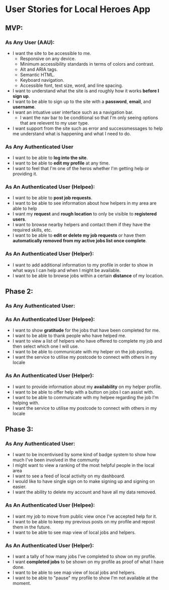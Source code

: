 # User Stories for Local Heroes App

## MVP:
### As Any User (AAU):
- I want the site to be accessible to me.
  - Responsive on any device.
  - Minimum accessibility standards in terms of colors and contrast.
  - Alt and ARIA tags.
  - Semantic HTML.
  - Keyboard navigation.
  - Accessible font, text size, word, and line spacing.
- I want to understand what the site is and roughly how it works **before I sign up**.
- I want to be able to sign up to the site with a **password**, **email**, and **username**.
- I want an intuative user interface such as a navigation bar.
  - I want the nav bar to be conditional so that I'm only seeing options that are relevent to my user type.
- I want support from the site such as error and successmessages to help me understand what is happening and what I need to do.


### As Any Authenticated User
- I want to be able to **log into the site**.
- I want to be able to **edit my profile** at any time.
- I want to feel that I'm one of the heros whether I'm getting help or providing it.

### As An Authenticated User (Helpee):
- I want to be able to **post job requests**.
- I want to be able to see information about how helpers in my area are able to help
- I want my **request** and **rough location** to only be visible to **registered users**.
- I want to browse nearby helpers and contact them if they have the required skills, etc.
- I want to be able to **edit or delete my job requests** or have them **automatically removed from my active jobs list once complete**.

### As An Authenticated User (Helper):
- I want to add additional information to my profile in order to show in what ways I can help and when I might be available. 
- I want to be able to browse jobs within a certain **distance** of my location.

## Phase 2:
### As Any Authenticated User:
### As An Authenticated User (Helpee):
- I want to show **gratitude** for the jobs that have been completed for me.
- I want to be able to thank people who have helped me.
- I want to view a list of helpers who have offered to complete my job and then select which one I will use.
- I want to be able to communicate with my helper on the job posting.
- I want the service to utilise my postcode to connect with others in my locale

### As An Authenticated User (Helper):
- I want to provide information about my **availability** on my helper profile.
- I want to be able to offer help with a button on jobs I can assist with.
- I want to be able to communicate with my helpee regarding the job I’m helping with.
- I want the service to utilise my postcode to connect with others in my locale

## Phase 3:

### As Any Authenticated User:
- I want to be incentivised by some kind of badge system to show how much I've been involved in the communty
- I might want to view a ranking of the most helpful people in the local area
- I want to see a feed of local activity on my dashboard.
- I would like to have single sign on to make signing up and signing on easier.
- I want the ability to delete my account and have all my data removed.

### As An Authenticated User (Helpee):
- I want my job to move from public view once I’ve accepted help for it.
- I want to be able to keep my previous posts on my profile and repost them in the future.
- I want to be able to see map view of local jobs and helpers.


### As An Authenticated User (Helper):
- I want a tally of how many jobs I’ve completed to show on my profile.
- I want **completed jobs** to be shown on my profile as proof of what I have done.
- I want to be able to see map view of local jobs and helpers.
- I want to be able to "pause" my profile to show I'm not available at the moment.

